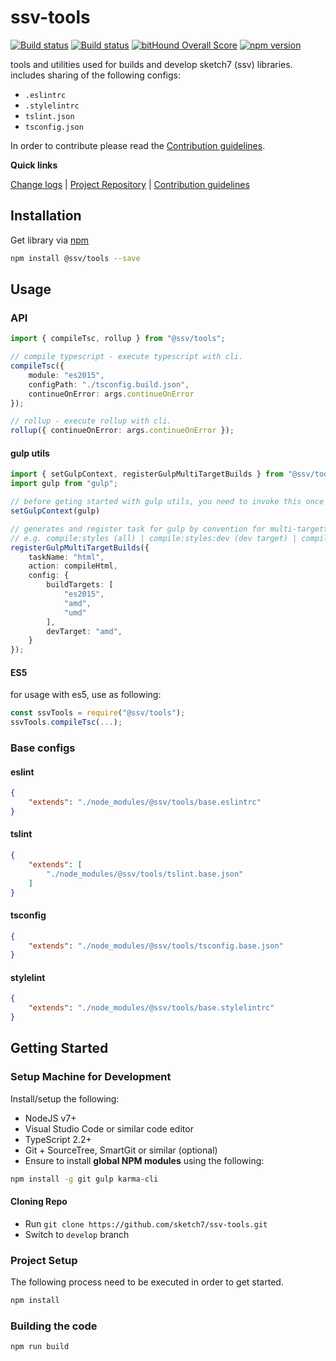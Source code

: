 [projectUri]: https://github.com/sketch7/ssv-tools
[projectGit]: https://github.com/sketch7/ssv-tools.git
[changeLog]: ./doc/CHANGELOG.md

[contribWiki]: ./doc/CONTRIBUTION.md
[releaseWorkflowWiki]: ./doc/RELEASE-WORKFLOW.md

[npm]: https://www.npmjs.com

# ssv-tools
[![Build status](https://ci.appveyor.com/api/projects/status/2e0an5hvxtfs08mf?svg=true)](https://ci.appveyor.com/project/chiko/ssv-tools)
[![Build status](https://ci.appveyor.com/api/projects/status/2e0an5hvxtfs08mf/branch/master?svg=true)](https://ci.appveyor.com/project/chiko/ssv-tools/branch/master)
[![bitHound Overall Score](https://www.bithound.io/github/sketch7/ssv-tools/badges/score.svg)](https://www.bithound.io/github/sketch7/ssv-tools)
[![npm version](https://badge.fury.io/js/ssv-tools.svg)](https://badge.fury.io/js/ssv-tools)

tools and utilities used for builds and develop sketch7 (ssv) libraries.
includes sharing of the following configs:
 - `.eslintrc`
 - `.stylelintrc`
 - `tslint.json`
 - `tsconfig.json`


In order to contribute please read the [Contribution guidelines][contribWiki].

**Quick links**

[Change logs][changeLog] | [Project Repository][projectUri] | [Contribution guidelines][contribWiki]

## Installation

Get library via [npm]
```bash
npm install @ssv/tools --save
```

## Usage

### API

```ts
import { compileTsc, rollup } from "@ssv/tools";

// compile typescript - execute typescript with cli.
compileTsc({
    module: "es2015",
    configPath: "./tsconfig.build.json",
    continueOnError: args.continueOnError
});

// rollup - execute rollup with cli.
rollup({ continueOnError: args.continueOnError });
```

#### gulp utils
```ts
import { setGulpContext, registerGulpMultiTargetBuilds } from "@ssv/tools";
import gulp from "gulp";

// before geting started with gulp utils, you need to invoke this once in order to share same instance of gulp.
setGulpContext(gulp)

// generates and register task for gulp by convention for multi-targetting build e.g. amd, umd, es2015 etc...
// e.g. compile:styles (all) | compile:styles:dev (dev target) | compile:styles:TARGET etc... (compile:styles:es2015).
registerGulpMultiTargetBuilds({
    taskName: "html",
    action: compileHtml,
    config: { 
        buildTargets: [
            "es2015",
            "amd",
            "umd"
        ],
	    devTarget: "amd", 
    }
});
```


#### ES5
for usage with es5, use as following:

```ts
const ssvTools = require("@ssv/tools");
ssvTools.compileTsc(...);
```

### Base configs

#### eslint
```json
{
    "extends": "./node_modules/@ssv/tools/base.eslintrc"
}
```

#### tslint
```json
{
    "extends": [
        "./node_modules/@ssv/tools/tslint.base.json"
    ]
}
```

#### tsconfig
```json
{
    "extends": "./node_modules/@ssv/tools/tsconfig.base.json"
}
```

#### stylelint
```json
{
    "extends": "./node_modules/@ssv/tools/base.stylelintrc"
}
```

## Getting Started

### Setup Machine for Development
Install/setup the following:

- NodeJS v7+
- Visual Studio Code or similar code editor
- TypeScript 2.2+
- Git + SourceTree, SmartGit or similar (optional)
- Ensure to install **global NPM modules** using the following:


```bash
npm install -g git gulp karma-cli
```


#### Cloning Repo

- Run `git clone https://github.com/sketch7/ssv-tools.git`
- Switch to `develop` branch


### Project Setup
The following process need to be executed in order to get started.

```bash
npm install
```


### Building the code

```
npm run build
```